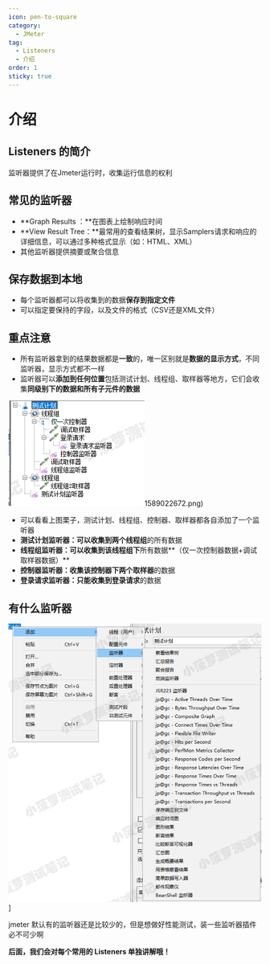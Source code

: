 ```yaml
---
icon: pen-to-square
category:
  - JMeter
tag:
  - Listeners
  - 介绍
order: 1
sticky: true
---
```


# 介绍 

## Listeners 的简介

监听器提供了在Jmeter运行时，收集运行信息的权利

 

## 常见的监听器

- **Graph Results ：**在图表上绘制响应时间
- **View Result Tree：**最常用的查看结果树，显示Samplers请求和响应的详细信息，可以通过多种格式显示（如：HTML、XML）
- 其他监听器提供摘要或聚合信息

 

## 保存数据到本地

- 每个监听器都可以将收集到的数据**保存到指定文件**
- 可以指定要保持的字段，以及文件的格式（CSV还是XML文件）

 

## 重点注意

- 所有监听器拿到的结果数据都是**一致**的，唯一区别就是**数据的显示方式**，不同监听器，显示方式都不一样
- 监听器可以**添加到任何位置**包括测试计划、线程组、取样器等地方，它们会收集**同级别下的数据和所有子元件的数据**

![img](/assets/jmeter/1896874-20200518201927471-1589022672.png)1589022672.png)

- 可以看看上图栗子，测试计划、线程组、控制器、取样器都各自添加了一个监听器
- **测试计划监听器：**可以收集到**两个线程组**的所有数据
- **线程组监听器：**可以收集到该**线程组下**所有数据**（仅一次控制器数据+调试取样器数据）**
- **控制器监听器：**收集该控制器下**两个取样器**的数据
- **登录请求监听器：**只能收集到**登录请求**的数据

 

## 有什么监听器

![img](/assets/jmeter/1896874-20200618105102609-1527345196.png)]

jmeter 默认有的监听器还是比较少的，但是想做好性能测试，装一些监听器插件必不可少啊

 

**后面，我们会对每个常用的 Listeners 单独讲解哦！**